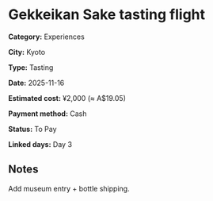 # Gekkeikan Sake tasting flight

**Category:** Experiences

**City:** Kyoto

**Type:** Tasting

**Date:** 2025-11-16

**Estimated cost:** ¥2,000 (≈ A$19.05)

**Payment method:** Cash

**Status:** To Pay

**Linked days:** Day 3

## Notes
Add museum entry + bottle shipping.
